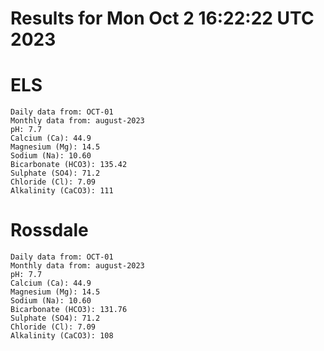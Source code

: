 # Results for Mon Oct  2 16:22:22 UTC 2023
# ELS
```
Daily data from: OCT-01
Monthly data from: august-2023
pH: 7.7
Calcium (Ca): 44.9
Magnesium (Mg): 14.5
Sodium (Na): 10.60
Bicarbonate (HCO3): 135.42
Sulphate (SO4): 71.2
Chloride (Cl): 7.09
Alkalinity (CaCO3): 111
```
# Rossdale
```
Daily data from: OCT-01
Monthly data from: august-2023
pH: 7.7
Calcium (Ca): 44.9
Magnesium (Mg): 14.5
Sodium (Na): 10.60
Bicarbonate (HCO3): 131.76
Sulphate (SO4): 71.2
Chloride (Cl): 7.09
Alkalinity (CaCO3): 108
```
